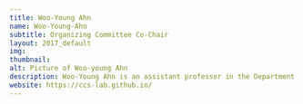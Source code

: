 ```yaml
---
title: Woo-Young Ahn
name: Woo-Young-Ahn
subtitle: Organizing Committee Co-Chair
layout: 2017_default
img: 
thumbnail: 
alt: Picture of Woo-young Ahn
description: Woo-Young Ahn is an assistant professor in the Department of Psychology at Seoul National University. 
website: https://ccs-lab.github.io/
---
```

